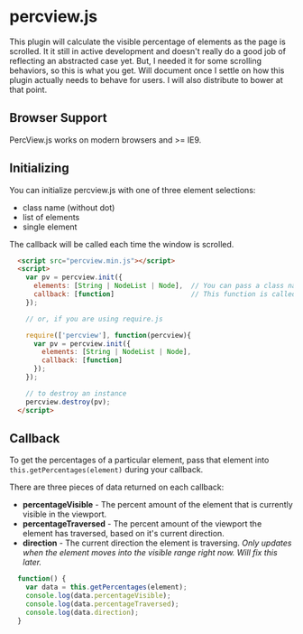 # percview.js
This plugin will calculate the visible percentage of elements as the page is scrolled. It it still in
active development and doesn't really do a good job of reflecting an abstracted case yet. But, I needed
it for some scrolling behaviors, so this is what you get. Will document once I settle on how this
plugin actually needs to behave for users. I will also distribute to bower at that point.

## Browser Support
PercView.js works on modern browsers and >= IE9.

## Initializing
You can initialize percview.js with one of three element selections:

* class name (without dot)
* list of elements
* single element

The callback will be called each time the window is scrolled.
```html
  <script src="percview.min.js"></script>
  <script>
    var pv = percview.init({
      elements: [String | NodeList | Node],  // You can pass a class name, list of elements, or single element
      callback: [function]                   // This function is called when the user scrolls the window
    });

    // or, if you are using require.js

    require(['percview'], function(percview){
      var pv = percview.init({
        elements: [String | NodeList | Node],
        callback: [function]
      });
    });

    // to destroy an instance
    percview.destroy(pv);
  </script>
```

## Callback
To get the percentages of a particular element, pass that element into `this.getPercentages(element)` during  your callback.

There are three pieces of data returned on each callback:

* __percentageVisible__ - The percent amount of the element that is currently visible in the viewport.
* __percentageTraversed__ - The percent amount of the viewport the element has traversed, based on it's current direction.
* __direction__ - The current direction the element is traversing. _Only updates when the element moves into the visible range right now. Will fix this later._

```javascript
  function() {
    var data = this.getPercentages(element);
    console.log(data.percentageVisible);
    console.log(data.percentageTraversed);
    console.log(data.direction);
  }
```